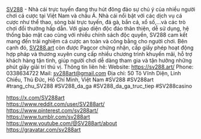 <a href="https://sv288.art/">SV288</a> - Nhà cái trực tuyến đang thu hút đông đảo sự chú ý của nhiều người chơi cá cược tại Việt Nam và châu Á. Nhà cái nổi bật với các dịch vụ cá cược như thể thao, sòng bài trực tuyến, đá gà, bắn cá, xổ số,...và các trò chơi đổi thưởng hấp dẫn. Với giao diện độc đáo thân thiện, dễ sử dụng, hệ thống bảo mật cao cùng với nhiều chính sách độc quyền, SV288 cam kết mang đến trải nghiệm cá cược an toàn và công bằng cho người chơi. Bên cạnh đó, <a href="https://sv288.art/">SV288.art</a> còn được Pagcor chứng nhận, cấp giấy phép hoạt động hợp pháp và thương xuyên cung cấp nhiều chương trình khuyến mãi, hỗ trợ khách hàng tận tình, giúp người chơi dễ dàng tham gia và tận hưởng những phút giây giải trí thú vị.
Thông tin liên hê:
Website: <a href="https://sv288.art/">https://sv288.art/</a>
Phone: 0338634722
Mail: sv288art@gmail.com
Địa chỉ: 50 Tô Vĩnh Diện, Linh Chiểu, Thủ Đức, Hồ Chí Minh, Việt Nam
#SV288 #SV288art #trang_chu_SV288 #SV288_da_ga #SV288_da_ga_truc_tiep #SV288casino

<a href="https://x.com/SV288art">https://x.com/SV288art</a>  
<a href="https://www.reddit.com/user/SV288art/">https://www.reddit.com/user/SV288art/</a>  
<a href="https://www.pinterest.com/sv288art/">https://www.pinterest.com/sv288art/</a>  
<a href="https://www.tumblr.com/sv288art">https://www.tumblr.com/sv288art</a>  
<a href="https://www.youtube.com/@SV288art/about">https://www.youtube.com/@SV288art/about</a>  
<a href="https://gravatar.com/sv288art">https://gravatar.com/sv288art</a>